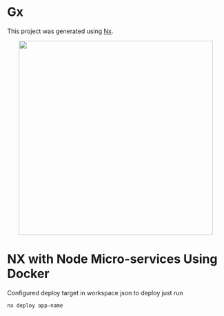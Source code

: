 

# Gx 

This project was generated using [Nx](https://nx.dev).

<p align="center"><img src="https://raw.githubusercontent.com/nrwl/nx/master/images/nx-logo.png" width="450"></p>

# NX with Node Micro-services Using Docker

Configured deploy target in workspace json to deploy just run 

`nx deploy app-name`


